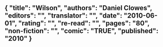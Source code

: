 {
 "title": "Wilson",
 "authors": "Daniel Clowes",
 "editors": "",
 "translator": "",
 "date": "2010-06-01",
 "rating": "",
 "re-read": "",
 "pages": "80",
 "non-fiction": "",
 "comic": "TRUE",
 "published": "2010"
}
---

